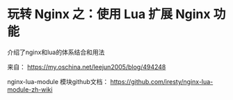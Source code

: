 # 玩转 Nginx 之：使用 Lua 扩展 Nginx 功能

介绍了nginx和lua的体系结合和用法

来自： https://my.oschina.net/leejun2005/blog/494248


nginx-lua-module 模块github文档：
https://github.com/iresty/nginx-lua-module-zh-wiki
